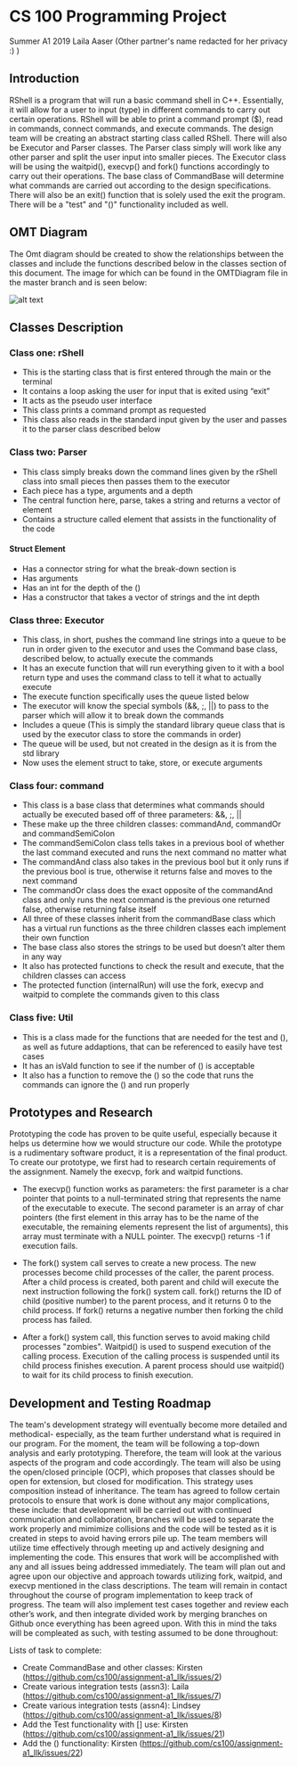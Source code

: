 # CS 100 Programming Project

Summer A1 2019
Laila Aaser (Other partner's name redacted for her privacy :) )

## Introduction
RShell is a program that will run a basic command shell in C++. Essentially, it will allow for a user to input (type) in different commands to carry out certain operations. RShell will be able to print a command prompt ($), read in commands, connect commands, and execute commands. The design team will be creating an abstract starting class called RShell. There will also be Executor and Parser classes. The Parser class simply will work like any other parser and split the user input into smaller pieces. The Executor class will be using the waitpid(), execvp() and fork() functions accordingly to carry out their operations.  The base class of CommandBase will determine what commands are carried out according to the design specifications.  There will also be an exit() function that is solely used the exit the program.  There will be a "test" and "()" functionality included as well.

## OMT Diagram
The Omt diagram should be created to show the relationships between the classes and include the functions described below in the classes section of this document.  The image for which can be found in the OMTDiagram file in the master branch and is seen below:

![alt text](images/Asg_3Fix.png)


## Classes Description
### Class one: rShell
* This is the starting class that is first entered through the main or the terminal
* It contains a loop asking the user for input that is exited using “exit”
* It acts as the pseudo user interface
* This class prints a command prompt as requested
* This class also reads in the standard input given by the user and passes it to the parser class described below
### Class two: Parser
* This class simply breaks down the command lines given by the rShell class into small pieces then passes them to the executor
* Each piece has a type, arguments and a depth 
* The central function here, parse, takes a string and returns a vector of element
* Contains a structure called element that assists in the functionality of the code
#### Struct Element
* Has a connector string for what the break-down section is
* Has arguments
* Has an int for the depth of the ()
* Has a constructor that takes a vector of strings and the int depth
### Class three: Executor
* This class, in short, pushes the command line strings into a queue to be run in order given to the executor and uses the Command base class, described below, to actually execute the commands
* It has an execute function that will run everything given to it with a bool return type and uses the command class to tell it what to actually execute 
* The execute function specifically uses the queue listed below 
* The executor will know the special symbols (&&, ;, ||) to pass to the parser which will allow it to break down the commands
* Includes a queue (This is simply the standard library queue class that is used by the executor class to store the commands in order)
* The queue will be used, but not created in the design as it is from the std library
* Now uses the element struct to take, store, or execute arguments
### Class four: command
* This class is a base class that determines what commands should actually be executed based off of three parameters: &&, ;, ||
* These make up the three children classes: commandAnd, commandOr and commandSemiColon
* The commandSemiColon class tells takes in a previous bool of whether the last command executed and runs the next command no matter what
* The commandAnd class also takes in the previous bool but it only runs if the previous bool is true, otherwise it returns false and moves to the next command
* The commandOr class does the exact opposite of the commandAnd class and only runs the next command is the previous one returned false, otherwise returning false itself
* All three of these classes inherit from the commandBase class which has a virtual run functions as the three children classes each implement their own function
* The base class also stores the strings to be used but doesn’t alter them in any way
* It also has protected functions to check the result and execute, that the children classes can access
* The protected function (internalRun) will use the fork, execvp and waitpid to complete the commands given to this class
### Class five: Util
* This is a class made for the functions that are needed for the test and (), as well as future addaptions, that can be referenced to easily have test cases
* It has an isVald function to see if the number of () is acceptable
* It also has a function to remove the () so the code that runs the commands can ignore the () and run properly


## Prototypes and Research
Prototyping the code has proven to be quite useful, especially because it helps us determine how we would structure our code. While the prototype is a rudimentary software product, it is a representation of the final product. To create our prototype, we first had to research certain requirements of the assignment. Namely the execvp, fork and waitpid functions. 
* The execvp() function works as parameters: the first parameter is a char pointer that points to a null-terminated string that represents the name of the executable to execute. The second parameter is an array of char pointers (the first element in this array has to be the name of the executable, the remaining elements represent the list of arguments), this array must terminate with a NULL pointer. The execvp() returns -1 if execution fails.

* The fork() system call serves to create a new process. The new processes become child processes of the caller, the parent process. After a child process is created,  both parent and child will execute the next instruction following the fork() system call. fork() returns the ID of child (positive number) to the parent process, and it returns 0 to the child process. If fork() returns a negative number then forking the child process has failed.

*  After a fork() system call, this function serves to avoid making child processes "zombies". Waitpid() is used to suspend execution of the calling process. Execution of the calling process is suspended until its child process finishes execution. A parent process should use waitpid() to wait for its child process to finish execution.


## Development and Testing Roadmap
The team's development strategy will eventually become more detailed and methodical- especially, as the team further understand what is required in our program. For the moment, the team will be following a top-down analysis and early prototyping. Therefore, the team will look at the various aspects of the program and code accordingly. The team will also be using the open/closed principle (OCP),  which proposes that classes should be open for  extension, but closed for modification. This strategy uses composition instead of inheritance. The team has agreed to follow certain protocols to ensure that work is done without any major complications, these include: that development will be carried out with continued communication and collaboration, branches will be used to separate the work properly and mimimize collisions and the code will be tested as it is created in steps to avoid having errors pile up. The team members will utilize time effectively through meeting up and actively designing and implementing the code. This ensures that work will be accomplished with any and all issues being addressed immediately. The team will plan out and agree upon our objective and approach towards utilizing fork, waitpid, and execvp mentioned in the class descriptions.  The team will remain in contact throughout the course of program implementation to keep track of progress.  The team will also implement test cases together and review each other’s work, and then integrate divided work by merging branches on Github once everything has been agreed upon.  With this in mind the taks will be compleated as such, with testing assumed to be done throughout:

Lists of task to complete:
* Create CommandBase and other classes: Kirsten
(https://github.com/cs100/assignment-a1_llk/issues/2)
* Create various integration tests (assn3): Laila
(https://github.com/cs100/assignment-a1_llk/issues/7)
* Create various integration tests (assn4): Lindsey
(https://github.com/cs100/assignment-a1_llk/issues/8)
* Add the Test functionality with [] use: Kirsten
(https://github.com/cs100/assignment-a1_llk/issues/21)
* Add the () functionality: Kirsten
(https://github.com/cs100/assignment-a1_llk/issues/22)

